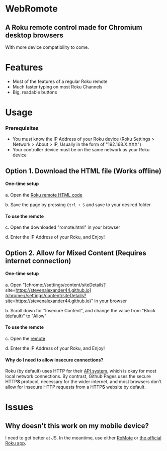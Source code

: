 # WebRomote
## A Roku remote control made for Chromium desktop browsers
With more device compatibility to come.

# Features
* Most of the features of a regular Roku remote
* Much faster typing on most Roku Channels
* Big, readable buttons

# Usage

### Prerequisites
* You must know the IP Address of your Roku device (Roku Settings > Network > About > IP, Usually in the form of "192.168.X.XXX")
* Your controller device must be on the same network as your Roku device

## Option 1. Download the HTML file (Works offline)
#### One-time setup
a. Open the [Roku remote HTML code](https://raw.githubusercontent.com/StevenAlexander44/WebRomote/main/romote.html)

b. Save the page by pressing `Ctrl + S` and save to your desired folder

#### To use the remote
c. Open the downloaded "romote.html" in your browser

d. Enter the IP Address of your Roku, and Enjoy!

## Option 2. Allow for Mixed Content (Requires internet connection)
#### One-time setup
a. Open "[chrome://settings/content/siteDetails?site=https://stevenalexander44.github.io](chrome://settings/content/siteDetails?site=https://stevenalexander44.github.io)" in your browser

b. Scroll down for "Insecure Content", and change the value from "Block (default)" to "Allow"

#### To use the remote
c. Open the [remote](https://stevenalexander44.github.io/WebRomote/romote.html)

d. Enter the IP Address of your Roku, and Enjoy!

#### Why do I need to allow insecure connections?
Roku (by default) uses HTTP for their [API system](https://developer.roku.com/docs/developer-program/debugging/external-control-api.md), which is okay for most local network connections. By contrast, Github Pages uses the secure HTTP**S** protocol, necessary for the wider internet, and most browsers don't allow for insecure HTTP requests from a HTTP**S** website by default.

# Issues

## Why doesn't this work on my mobile device?
I need to get better at JS. In the meantime, use either [RoMote](https://f-droid.org/en/packages/wseemann.media.romote) or [the official Roku app](https://www.roku.com/mobile-app).
